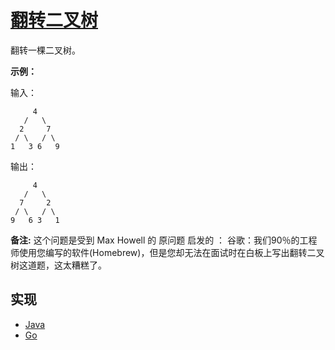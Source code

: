 # [翻转二叉树](https://leetcode-cn.com/problems/invert-binary-tree/description/)

翻转一棵二叉树。

**示例：**

输入：
```
     4
   /   \
  2     7
 / \   / \
1   3 6   9
```

输出：
```
     4
   /   \
  7     2
 / \   / \
9   6 3   1
```

**备注:**
这个问题是受到 Max Howell 的 原问题 启发的 ：
谷歌：我们90％的工程师使用您编写的软件(Homebrew)，但是您却无法在面试时在白板上写出翻转二叉树这道题，这太糟糕了。

## 实现

- [Java](https://github.com/pojozhang/playground/blob/master/solutions/java/src/main/java/playground/algorithm/InvertBinaryTree.java)
- [Go](https://github.com/pojozhang/playground/blob/master/solutions/go/src/playground/algorithm/invert_binary_tree.go)

